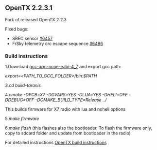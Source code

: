 ## OpenTX 2.2.3.1

Fork of released OpenTX 2.2.3

Fixed bugs:

- SBEC sensor [#6457](https://github.com/opentx/opentx/issues/6457)
- FrSky telemetry crc escape sequence [#6486](https://github.com/opentx/opentx/issues/6486)

### Build instructions

1.Download [gcc-arm-none-eabi-4_7](https://launchpad.net/gcc-arm-embedded/4.7/4.7-2013-q3-update) and export gcc path:

*export=<PATH_TO_GCC_FOLDER>/bin:$PATH*

3.*cd build-taranis*

4.*cmake -DPCB=X7 -DGVARS=YES -DLUA=YES -DHELI=OFF -DDEBUG=OFF -DCMAKE_BUILD_TYPE=Release ../*

This builds firmware for X7 radio with lua and noheli options

5.*make firmware*

6.*make flash* (this flashes also the bootloader. To flash the firmware only, copy to sdcard folder and update from bootloader in the radio)

For detailed instructions [OpenTX build instructions](https://github.com/opentx/opentx/wiki/OpenTX-2.2-Linux-Build-Instructions)
